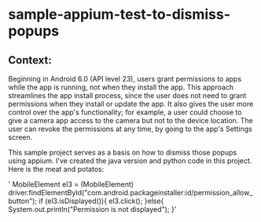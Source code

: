 # sample-appium-test-to-dismiss-popups

## Context: 
 
 Beginning in Android 6.0 (API level 23), users grant permissions to apps while the app is running, not when they install the app. This approach streamlines the app install process, since the user does not need to grant permissions when they install or update the app. It also gives the user more control over the app's functionality; for example, a user could choose to give a camera app access to the camera but not to the device location. The user can revoke the permissions at any time, by going to the app's Settings screen.
 
 This sample project serves as a basis on how to dismiss those popups using appium. I've created the java version and python code in this project. Here is the meat and potatos: 
 
' MobileElement el3 = (MobileElement) driver.findElementById("com.android.packageinstaller:id/permission_allow_button");
    if (el3.isDisplayed()){
    	el3.click();
    }else{
    	System.out.println("Permission is not displayed");
}'
